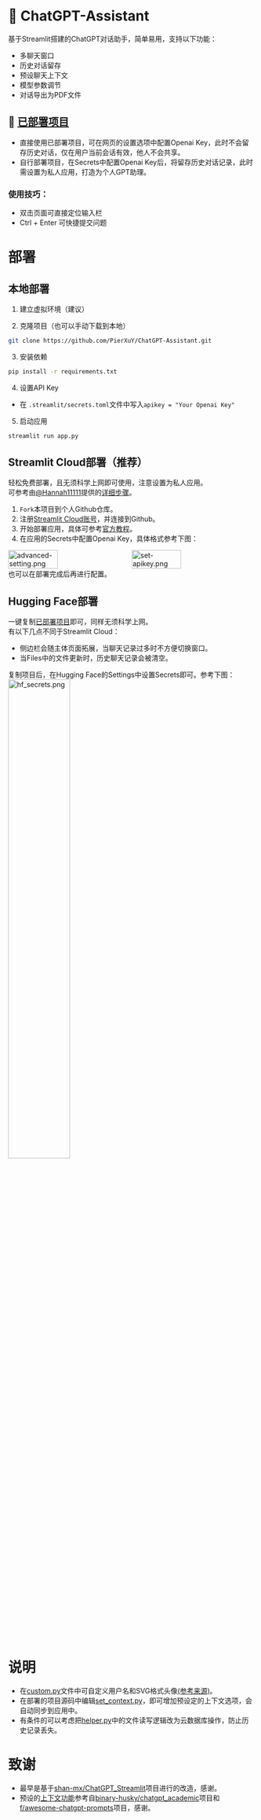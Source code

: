 # 🤖 ChatGPT-Assistant
基于Streamlit搭建的ChatGPT对话助手，简单易用，支持以下功能：
- 多聊天窗口
- 历史对话留存
- 预设聊天上下文 
- 模型参数调节
- 对话导出为PDF文件

## 🤩 [已部署项目](https://pearxuy-gpt.streamlit.app/)

- 直接使用已部署项目，可在网页的设置选项中配置Openai Key，此时不会留存历史对话，仅在用户当前会话有效，他人不会共享。
- 自行部署项目，在Secrets中配置Openai Key后，将留存历史对话记录，此时需设置为私人应用，打造为个人GPT助理。   

### 使用技巧：
- 双击页面可直接定位输入栏
- Ctrl + Enter 可快捷提交问题  

# 部署
## 本地部署
1. 建立虚拟环境（建议）

2. 克隆项目（也可以手动下载到本地）
```bash
git clone https://github.com/PierXuY/ChatGPT-Assistant.git
```

3. 安装依赖
```bash
pip install -r requirements.txt
```

4. 设置API Key   

- 在 `.streamlit/secrets.toml`文件中写入`apikey = "Your Openai Key"`

5. 启动应用
```bash
streamlit run app.py
```

## Streamlit Cloud部署（推荐）
轻松免费部署，且无须科学上网即可使用，注意设置为私人应用。   
可参考由[@Hannah11111](https://github.com/Hannah11111)提供的[详细步骤](https://github.com/PierXuY/ChatGPT-Assistant/blob/main/tutorial.md)。
1. `Fork`本项目到个人Github仓库。
2. 注册[Streamlit Cloud账号](https://share.streamlit.io/)，并连接到Github。
3. 开始部署应用，具体可参考[官方教程](https://docs.streamlit.io/streamlit-community-cloud/get-started)。   
4. 在应用的Secrets中配置Openai Key，具体格式参考下图：
<div style="display: flex;">
  <img src="https://pic3.58cdn.com.cn/nowater/webim/big/n_v28dd73c5ea1b34277976a4cf8916c4c0b.png" alt="advanced-setting.png" style="flex: 1; width: 40%;"/>
  <img src="https://pic1.58cdn.com.cn/nowater/webim/big/n_v29272f48753c742d088f124336023f480.png" alt="set-apikey.png" style="flex: 1; width: 40%;" />
</div>   
也可以在部署完成后再进行配置。

## Hugging Face部署
一键复制[已部署项目](https://huggingface.co/spaces/Pearx/ChatGPT-Assistant)即可，同样无须科学上网。   
有以下几点不同于Streamlit Cloud：
- 侧边栏会随主体页面拓展，当聊天记录过多时不方便切换窗口。
- 当Files中的文件更新时，历史聊天记录会被清空。   

复制项目后，在Hugging Face的Settings中设置Secrets即可。参考下图：
<img src="https://pic2.58cdn.com.cn/nowater/webim/big/n_v2ab9e3ca91d034642b734afd82de09724.png" alt="hf_secrets.png" style="flex: 1; width: 50%;" />

# 说明
- 在[custom.py](https://github.com/PierXuY/ChatGPT-Assistant/blob/main/custom.py)文件中可自定义用户名和SVG格式头像[(参考来源)](https://www.dicebear.com/playground?style=identicon)。
- 在部署的项目源码中编辑[set_context.py](https://github.com/PierXuY/ChatGPT-Assistant/blob/main/set_context.py)，即可增加预设定的上下文选项，会自动同步到应用中。
- 有条件的可以考虑把[helper.py](https://github.com/PierXuY/ChatGPT-Assistant/blob/main/helper.py)中的文件读写逻辑改为云数据库操作，防止历史记录丢失。


# 致谢
- 最早是基于[shan-mx/ChatGPT_Streamlit](https://github.com/shan-mx/ChatGPT_Streamlit)项目进行的改造，感谢。
- 预设的[上下文功能](https://github.com/PierXuY/ChatGPT-Assistant/blob/main/set_context.py)参考自[binary-husky/chatgpt_academic](https://github.com/binary-husky/chatgpt_academic)项目和[f/awesome-chatgpt-prompts](https://github.com/f/awesome-chatgpt-prompts)项目，感谢。
